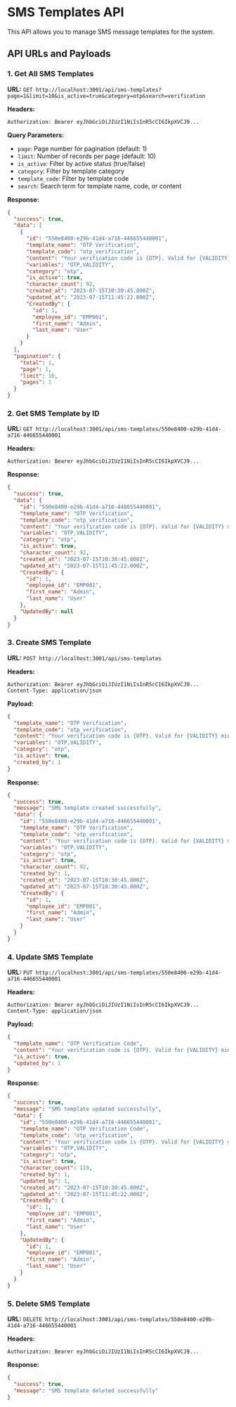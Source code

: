 # SMS Templates API

This API allows you to manage SMS message templates for the system.

## API URLs and Payloads

### 1. Get All SMS Templates

**URL:** `GET http://localhost:3001/api/sms-templates?page=1&limit=10&is_active=true&category=otp&search=verification`

**Headers:**
```
Authorization: Bearer eyJhbGciOiJIUzI1NiIsInR5cCI6IkpXVCJ9...
```

**Query Parameters:**
- `page`: Page number for pagination (default: 1)
- `limit`: Number of records per page (default: 10)
- `is_active`: Filter by active status (true/false)
- `category`: Filter by template category
- `template_code`: Filter by template code
- `search`: Search term for template name, code, or content

**Response:**
```json
{
  "success": true,
  "data": [
    {
      "id": "550e8400-e29b-41d4-a716-446655440001",
      "template_name": "OTP Verification",
      "template_code": "otp_verification",
      "content": "Your verification code is {OTP}. Valid for {VALIDITY} minutes. Do not share this code with anyone.",
      "variables": "OTP,VALIDITY",
      "category": "otp",
      "is_active": true,
      "character_count": 92,
      "created_at": "2023-07-15T10:30:45.000Z",
      "updated_at": "2023-07-15T11:45:22.000Z",
      "CreatedBy": {
        "id": 1,
        "employee_id": "EMP001",
        "first_name": "Admin",
        "last_name": "User"
      }
    }
  ],
  "pagination": {
    "total": 1,
    "page": 1,
    "limit": 10,
    "pages": 1
  }
}
```

### 2. Get SMS Template by ID

**URL:** `GET http://localhost:3001/api/sms-templates/550e8400-e29b-41d4-a716-446655440001`

**Headers:**
```
Authorization: Bearer eyJhbGciOiJIUzI1NiIsInR5cCI6IkpXVCJ9...
```

**Response:**
```json
{
  "success": true,
  "data": {
    "id": "550e8400-e29b-41d4-a716-446655440001",
    "template_name": "OTP Verification",
    "template_code": "otp_verification",
    "content": "Your verification code is {OTP}. Valid for {VALIDITY} minutes. Do not share this code with anyone.",
    "variables": "OTP,VALIDITY",
    "category": "otp",
    "is_active": true,
    "character_count": 92,
    "created_at": "2023-07-15T10:30:45.000Z",
    "updated_at": "2023-07-15T11:45:22.000Z",
    "CreatedBy": {
      "id": 1,
      "employee_id": "EMP001",
      "first_name": "Admin",
      "last_name": "User"
    },
    "UpdatedBy": null
  }
}
```

### 3. Create SMS Template

**URL:** `POST http://localhost:3001/api/sms-templates`

**Headers:**
```
Authorization: Bearer eyJhbGciOiJIUzI1NiIsInR5cCI6IkpXVCJ9...
Content-Type: application/json
```

**Payload:**
```json
{
  "template_name": "OTP Verification",
  "template_code": "otp_verification",
  "content": "Your verification code is {OTP}. Valid for {VALIDITY} minutes. Do not share this code with anyone.",
  "variables": "OTP,VALIDITY",
  "category": "otp",
  "is_active": true,
  "created_by": 1
}
```

**Response:**
```json
{
  "success": true,
  "message": "SMS template created successfully",
  "data": {
    "id": "550e8400-e29b-41d4-a716-446655440001",
    "template_name": "OTP Verification",
    "template_code": "otp_verification",
    "content": "Your verification code is {OTP}. Valid for {VALIDITY} minutes. Do not share this code with anyone.",
    "variables": "OTP,VALIDITY",
    "category": "otp",
    "is_active": true,
    "character_count": 92,
    "created_by": 1,
    "created_at": "2023-07-15T10:30:45.000Z",
    "updated_at": "2023-07-15T10:30:45.000Z",
    "CreatedBy": {
      "id": 1,
      "employee_id": "EMP001",
      "first_name": "Admin",
      "last_name": "User"
    }
  }
}
```

### 4. Update SMS Template

**URL:** `PUT http://localhost:3001/api/sms-templates/550e8400-e29b-41d4-a716-446655440001`

**Headers:**
```
Authorization: Bearer eyJhbGciOiJIUzI1NiIsInR5cCI6IkpXVCJ9...
Content-Type: application/json
```

**Payload:**
```json
{
  "template_name": "OTP Verification Code",
  "content": "Your verification code is {OTP}. Valid for {VALIDITY} minutes. Please do not share this code with anyone for security reasons.",
  "is_active": true,
  "updated_by": 1
}
```

**Response:**
```json
{
  "success": true,
  "message": "SMS template updated successfully",
  "data": {
    "id": "550e8400-e29b-41d4-a716-446655440001",
    "template_name": "OTP Verification Code",
    "template_code": "otp_verification",
    "content": "Your verification code is {OTP}. Valid for {VALIDITY} minutes. Please do not share this code with anyone for security reasons.",
    "variables": "OTP,VALIDITY",
    "category": "otp",
    "is_active": true,
    "character_count": 119,
    "created_by": 1,
    "updated_by": 1,
    "created_at": "2023-07-15T10:30:45.000Z",
    "updated_at": "2023-07-15T11:45:22.000Z",
    "CreatedBy": {
      "id": 1,
      "employee_id": "EMP001",
      "first_name": "Admin",
      "last_name": "User"
    },
    "UpdatedBy": {
      "id": 1,
      "employee_id": "EMP001",
      "first_name": "Admin",
      "last_name": "User"
    }
  }
}
```

### 5. Delete SMS Template

**URL:** `DELETE http://localhost:3001/api/sms-templates/550e8400-e29b-41d4-a716-446655440001`

**Headers:**
```
Authorization: Bearer eyJhbGciOiJIUzI1NiIsInR5cCI6IkpXVCJ9...
```

**Response:**
```json
{
  "success": true,
  "message": "SMS template deleted successfully"
}
```

